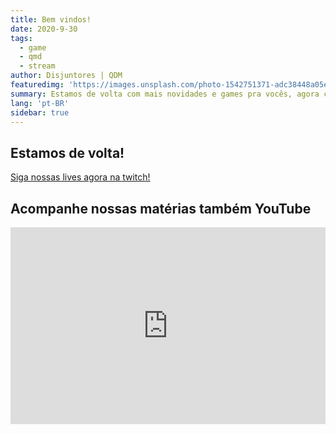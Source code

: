 ```yaml
---
title: Bem vindos!
date: 2020-9-30
tags: 
  - game
  - qmd
  - stream
author: Disjuntores | QDM
featuredimg: 'https://images.unsplash.com/photo-1542751371-adc38448a05e?ixlib=rb-1.2.1&ixid=eyJhcHBfaWQiOjEyMDd9&auto=format&fit=crop&w=1500&q=80'
summary: Estamos de volta com mais novidades e games pra vocês, agora com uma equipe maior e mais conteúdo!
lang: 'pt-BR'
sidebar: true
---
```


## Estamos de volta!

[Siga nossas lives agora na twitch!](https://www.twitch.tv/querdropmateus)

## Acompanhe nossas matérias também YouTube

<iframe width="100%" height="315" src="https://www.youtube.com/embed/oJgTl5zFXI4" frameborder="0" allow="autoplay; encrypted-media" allowfullscreen></iframe>